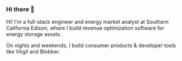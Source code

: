 ### Hi there 👋

Hi! I'm a full-stack engineer and energy market analyst at Southern<br/>
California Edison, where I build revenue optimization software for<br/>
energy storage assets.

On nights and weekends, I build consumer products & developer tools<br/>
like Virgil and Blobber.

<!--
**kevinkoste/kevinkoste** is a ✨ _special_ ✨ repository because its `README.md` (this file) appears on your GitHub profile.
Here are some ideas to get you started:
- 🔭 I’m currently working on ...
- 🌱 I’m currently learning ...
- 👯 I’m looking to collaborate on ...
- 🤔 I’m looking for help with ...
- 💬 Ask me about ...
- 📫 How to reach me: ...
- 😄 Pronouns: ...
- ⚡ Fun fact: ...
-->
